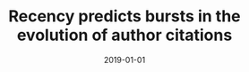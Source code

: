 ---
title: "Recency predicts bursts in the evolution of author citations"
collection: publications
permalink: /publication/2019-silva2019recency
authors: "Filipi Nascimento Silva, Aditya Tandon, Diego Raphael Amancio, Alessandro Flammini, Filippo Menczer, Staša Milojević, Santo Fortunato"
date: 2019-01-01
venue: 'arXiv preprint arXiv:1911.11926'
bibtex: "silva2019recency.bib"
paperurl: 'https://arxiv.org/abs/1911.11926'
---